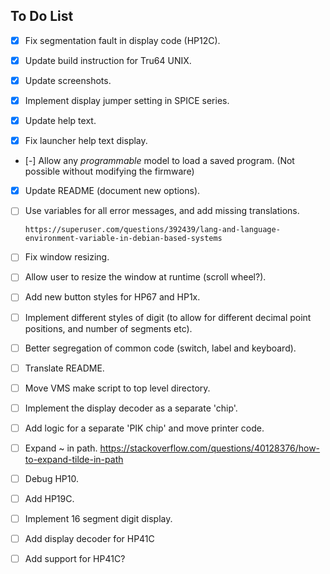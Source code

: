 
## To Do List

- [x] Fix segmentation fault in display code (HP12C).

- [x] Update build instruction for Tru64 UNIX.

- [x] Update screenshots.

- [x] Implement display jumper setting in SPICE series.

- [x] Update help text.

- [x] Fix launcher help text display.

- [-] Allow any _programmable_ model to load a saved program.
      (Not possible without modifying the firmware)

- [x] Update README (document new options).

- [ ] Use variables for all error messages, and add missing translations.

      https://superuser.com/questions/392439/lang-and-language-environment-variable-in-debian-based-systems

- [ ] Fix window resizing.

- [ ] Allow user to resize the window at runtime (scroll wheel?).

- [ ] Add new button styles for HP67 and HP1x.

- [ ] Implement  different styles of digit (to allow for different  decimal
      point positions, and number of segments etc).

- [ ] Better segregation of common code (switch, label and keyboard).

- [ ] Translate README.

- [ ] Move VMS make script to top level directory.

- [ ] Implement the display decoder as a separate 'chip'.

- [ ] Add logic for a  separate 'PIK chip' and move printer code.

- [ ] Expand ~ in path.
      https://stackoverflow.com/questions/40128376/how-to-expand-tilde-in-path

- [ ] Debug HP10.

- [ ] Add HP19C.

- [ ] Implement 16 segment digit display.

- [ ] Add display decoder for HP41C

- [ ] Add support for HP41C?
